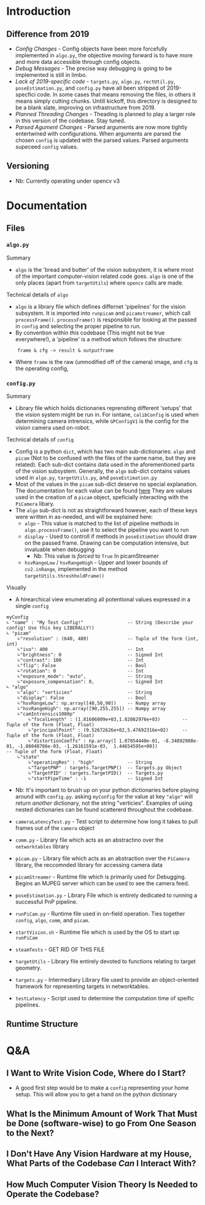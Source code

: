 # Introduction

## Difference from 2019

* *Config Changes* - Config objects have been more forcefully implemented in `algo.py`, the objective moving forward is to have more and more data accessible through config objects.
* *Debug Messages* - The precise way debugging is going to be implemented is still in limbo.
* *Lack of 2019-specific code* - `targets.py`, `algo.py`, `rectUtil.py`, `poseEstimation.py`, and `config.py` have all been stripped of 2019-specfici code. In some cases that means removing the files, in others it means simply cutting chunks. Untill kickoff, this directory is designed to be a blank slate, improving on infrastructure from 2019.
* *Planned Threading Changes* - Theading is planned to play a larger role in this version of the codebase. Stay tuned.
* *Parsed Agument Changes* - Parsed arguments are now more tightly entertwined with configurations. When arguments are parsed the chosen `config` is updated with the parsed values. Parsed arguments supeceed `config` values. 

## Versioning

* Nb: Currently operating under opencv v3


# Documentation

## Files

### **`algo.py`**  

Summary 

* `algo` is the 'bread and butter' of the vision subsystem, it is where most of the important computer-vision related code goes. `algo` is one of the only places (apart from `targetUtils`) where `opencv` calls are made. 

Technical details of `algo`

* `algo` is a library file which defines differnet 'pipelines' for the vision subsystem. It is imported into `runpicam` and `picamstreamer`, which call `processFrame()`. `processFrame()` is responsible for looking at the passed in `config` and selecting the proper pipeline to run.
* By convention within *this* codebase (This might not be true everywhere!), a 'pipeline' is a method which follows the structure:
```
    frame & cfg -> result & outputframe
```
* Where `frame` is the raw (unmodified off of the camera) image, and `cfg` is the operating config,

### **`config.py`**  

Summary

* Library file which holds dictionaries reprensting different 'setups' that the vision system might be run in. For isntane, `calibConfig` is used when determining camera intrensics, while `GPConfigV1` is the config for the vision camera used on-robot.

Technical details of `config`

* Config is a python `dict`, which has two main sub-dictionaries: `algo` and `picam` (Not to be confused with the files of the same name, but they are related). Each sub-dict contains data used in the aforementioned parts of the vision subsystem. Generally, the `algo` sub-dict contains values used in `algo.py`, `targetUtils.py`, and `poseEstimation.py`
* Most of the values in the `picam` sub-dict deserve no special explanation. The documentation for each value can be found [here](https://picamera.readthedocs.io/en/release-1.13/api_camera.html)  They are values used in the creation of a `picam` object, speficially interacting with the `PiCamera` libary. 
* The `algo` sub-dict is not as straightforward however, each of these keys were written in as-needed, and will be explained here:
  * `algo`    - This value is matched to the list of pipeline methods in `algo.processFrame()`, use it to select the pipeline you want to run
  * `display` - Used to controll if methods in `poseEstimation` should draw on the passed frame. Drawing can be computation intensive, but invaluable when debugging 
    * Nb: This value is *forced* to `True` In picamStreamer
  * `hsvRangeLow` / `hsvRangeHigh` - Upper and lower bounds of `cv2.inRange`, implemented in the method `targetUtils.threshholdFrame()`

Visually

* A hirearchical view enumerating all potentional values expressed in a single `config`

```
myConfig
∟ "name" : "My Test Config!"                -- String (Describe your config! Use this key LIBERALLY!)
∟ "picam"
    ∟"resolution" : (640, 480)              -- Tuple of the form (int, int)
    ∟"iso": 400                             -- Int
    ∟"brightness": 0                        -- Signed Int
    ∟"contrast": 100                        -- Int
    ∟"flip": False                          -- Bool
    ∟"rotation": 0                          -- Int
    ∟"exposure_mode": "auto",               -- String
    ∟"exposure_compensation": 0,            -- Signed Int
∟ "algo"
    ∟"algo": "verticies"                    -- String
    ∟"display": False                       -- Bool
    ∟"hsvRangeLow": np.array([40,50,90])    -- Numpy array
    ∟"hsvRangeHigh": np.array([90,255,255]) -- Numpy array
    ∟"camIntrensics1080p"
        ∟"focalLength" : (1.81606009e+03,1.82082976e+03)        -- Tuple of the form (Float, Float)
        ∟"principalPoint" : (9.52672626e+02,5.47692316e+02)     -- Tuple of the form (Float, Float)
        ∟"distortionCoeffs" : np.array([ 1.07854440e-01, -8.34892908e-01, -1.86048786e-03, -1.26161591e-03,  1.44654595e+00])                                         -- Tuple of the form (Float, Float)
    ∟"state"
        ∟"operatingRes" : "high"            -- String
        ∟"TargetPNP" : targets.TargetPNP()  -- Targets.py Object
        ∟"TargetPID" : targets.TargetPID()  -- Targets.py
        ∟"startPipeTime" : -1               -- Signed Int

```

* Nb: It's important to brush up on your python dictionaries before playing around with `config.py`. asking `myConfig` for the value at key `"algo"` will return *another* dictionary, not the string "verticies". Examples of using nested dictionaries can be found scattererd throughout the codebase.




* `cameraLatencyTest.py` - Test script to determine how long it takes to pull frames out of the `camera` object
* `comm.py` - Library file which acts as an abstractino over the `networktables` library
* `picam.py` - Library file which acts as an abstraction over the `PiCamera` library, the reccomnded library for accessing camera data
* `picamStreamer` - Runtime file which is primarily used for Debugging. Begins an MJPEG server which can be used to see the camera feed.
* `poseEstimation.py` - Library File which is entirely dedicated to running a successful PnP pipeline.
* `runPiCam.py` - Runtime file used in on-field operation. Ties together `config`, `algo`, `comm`, and `picam`.
* `startVision.sh` - Runtime file which is used by the OS to start up `runPiCam`
* `steamTests` - GET RID OF THIS FILE 
* `targetUtils` - Library file entirely devoted to functions relating to target geometry.
* `targets.py` - Intermediary Library file used to provide an object-oriented framework for representing targets in networktables.
* `testLatency` - Script used to determine the computation time of speific pipelines. 


## Runtime Structure

# Q&A

## I Want to Write Vision Code, Where do I Start?

* A good first step would be to make a `config` representing your home setup. This will allow you to get a hand on the python dictionary 

## What Is the Minimum Amount of Work That Must be Done (software-wise) to go From One Season to the Next?

## I Don't Have Any Vision Hardware at my House, What Parts of the Codebase *Can* I Interact With? 

## How Much Computer Vision Theory Is Needed to Operate the Codebase?

